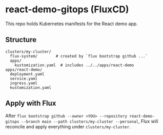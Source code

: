 # react-demo-gitops (FluxCD)

This repo holds Kubernetes manifests for the React demo app.

## Structure
```
clusters/my-cluster/
  flux-system/        # created by `flux bootstrap github ...`
  apps/
    kustomization.yaml  # includes ../../apps/react-demo
apps/react-demo/
  deployment.yaml
  service.yaml
  ingress.yaml
  kustomization.yaml
```

## Apply with Flux
After `flux bootstrap github --owner <YOU> --repository react-demo-gitops --branch main --path clusters/my-cluster --personal`,
Flux will reconcile and apply everything under `clusters/my-cluster`.
